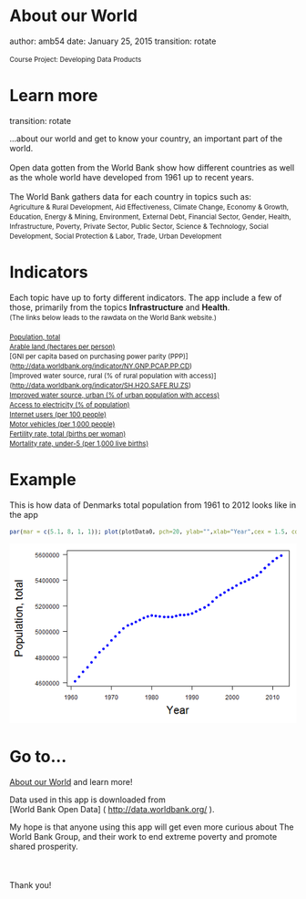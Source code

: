 About our World  
========================================================
author: amb54
date: January 25, 2015
transition: rotate
  
<small>
Course Project: Developing Data Products  
</small>


Learn more
========================================================
transition: rotate

...about our world and get to know your country, an important part of the world.  
<br>
Open data gotten from the World Bank show how different countries as well as the whole world have developed from 1961 up to recent years.  
<br>
The World Bank gathers data for each country in topics such as:   
<small>
Agriculture & Rural Development, Aid Effectiveness, Climate Change, Economy & Growth, Education, Energy & Mining, Environment, External Debt, Financial Sector, Gender, Health, Infrastructure, Poverty, Private Sector, Public Sector, Science & Technology, Social Development, Social Protection & Labor, Trade, Urban Development   </small>

Indicators
========================================================
 
Each topic have up to forty different indicators. The app include a few of those, primarily from the topics <b>Infrastructure</b> and <b>Health</b>.  
<small>(The links below leads to the rawdata on the World Bank website.)</small>  
<br>
<small>
[Population, total](http://data.worldbank.org/indicator/SP.POP.TOTL )   
[Arable land (hectares per person) ](http://data.worldbank.org/indicator/AG.LND.ARBL.HA.PC)  
[GNI per capita based on purchasing power parity (PPP)] (http://data.worldbank.org/indicator/NY.GNP.PCAP.PP.CD)  
[Improved water source, rural (% of rural population with access)] (http://data.worldbank.org/indicator/SH.H2O.SAFE.RU.ZS)  
[Improved water source, urban (% of urban population with access)](http://data.worldbank.org/indicator/SH.H2O.SAFE.UR.ZS)  
[Access to electricity (% of population)](http://data.worldbank.org/indicator/EG.ELC.ACCS.ZS)  
[Internet users (per 100 people)](http://data.worldbank.org/indicator/IT.NET.USER.P2)  
[Motor vehicles (per 1,000 people)](http://data.worldbank.org/indicator/IS.VEH.NVEH.P3)  
[Fertility rate, total (births per woman)](http://data.worldbank.org/indicator/SP.DYN.TFRT.IN)  
[Mortality rate, under-5 (per 1,000 live births)](http://data.worldbank.org/indicator/SH.DYN.MORT)
</small>


Example
========================================================

This is how data of Denmarks total population from 1961 to 2012 looks like in the app
<small>

```r
par(mar = c(5.1, 8, 1, 1)); plot(plotData0, pch=20, ylab="",xlab="Year",cex = 1.5, col="blue", las=1,cex.lab=1.8); mtext(totalPop, side = 2, line = 6, cex=1.8)
```

![plot of chunk unnamed-chunk-2](AboutOurWorld-figure/unnamed-chunk-2-1.png) 
</small>  


Go to...
========================================================
[About our World](https://amb54.shinyapps.io/ProjDataProdDev/) and learn more!  
 
Data used in this app is downloaded from  
[World Bank Open Data] ( http://data.worldbank.org/ ).  

My hope is that anyone using this app will get even more curious about The World Bank Group, and their work to end extreme poverty and promote shared prosperity.  
<br>
<br>
<br>
Thank you!
